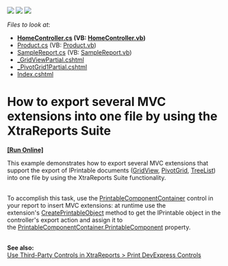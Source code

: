 <!-- default badges list -->
![](https://img.shields.io/endpoint?url=https://codecentral.devexpress.com/api/v1/VersionRange/128596446/14.1.7%2B)
[![](https://img.shields.io/badge/Open_in_DevExpress_Support_Center-FF7200?style=flat-square&logo=DevExpress&logoColor=white)](https://supportcenter.devexpress.com/ticket/details/T167275)
[![](https://img.shields.io/badge/📖_How_to_use_DevExpress_Examples-e9f6fc?style=flat-square)](https://docs.devexpress.com/GeneralInformation/403183)
<!-- default badges end -->
<!-- default file list -->
*Files to look at*:

* **[HomeController.cs](./CS/T167275/Controllers/HomeController.cs) (VB: [HomeController.vb](./VB/T167275/Controllers/HomeController.vb))**
* [Product.cs](./CS/T167275/Models/Product.cs) (VB: [Product.vb](./VB/T167275/Models/Product.vb))
* [SampleReport.cs](./CS/T167275/Reports/SampleReport.cs) (VB: [SampleReport.vb](./VB/T167275/Reports/SampleReport.vb))
* [_GridViewPartial.cshtml](./CS/T167275/Views/Home/_GridViewPartial.cshtml)
* [_PivotGrid1Partial.cshtml](./CS/T167275/Views/Home/_PivotGrid1Partial.cshtml)
* [Index.cshtml](./CS/T167275/Views/Home/Index.cshtml)
<!-- default file list end -->
# How to export several MVC extensions into one file by using the XtraReports Suite
<!-- run online -->
**[[Run Online]](https://codecentral.devexpress.com/t167275/)**
<!-- run online end -->


<p>This example demonstrates how to export several MVC extensions that support the export of IPrintable documents (<a href="https://documentation.devexpress.com/AspNet/CustomDocument8998.aspx">GridView</a>, <a href="https://documentation.devexpress.com/AspNet/CustomDocument10690.aspx">PivotGrid</a>, <a href="https://documentation.devexpress.com/AspNet/CustomDocument13766.aspx">TreeList</a>) into one file by using the XtraReports Suite functionality.</p>
<p><br />To accomplish this task, use the <a href="https://documentation.devexpress.com/#XtraReports/clsDevExpressXtraReportsUIPrintableComponentContainertopic">PrintableComponentContainer</a> control in your report to insert MVC extensions: at runtime use the extension's <a href="https://docs.devexpress.com/AspNetMvc/DevExpress.Web.Mvc.GridViewExtension.CreatePrintableObject(DevExpress.Web.Mvc.GridViewSettings-System.Object)">CreatePrintableObject</a> method to get the IPrintable object in the controller's export action and assign it to the <a href="https://documentation.devexpress.com/#XtraReports/DevExpressXtraReportsUIPrintableComponentContainer_PrintableComponenttopic">PrintableComponentContainer.PrintableComponent</a> property.</p>
<br /><strong>See also:<br /></strong><a href="https://documentation.devexpress.com/#XtraReports/CustomDocument2608/DevExpressControls">Use Third-Party Controls in XtraReports > Print DevExpress Controls</a> <strong><br /></strong>

<br/>


